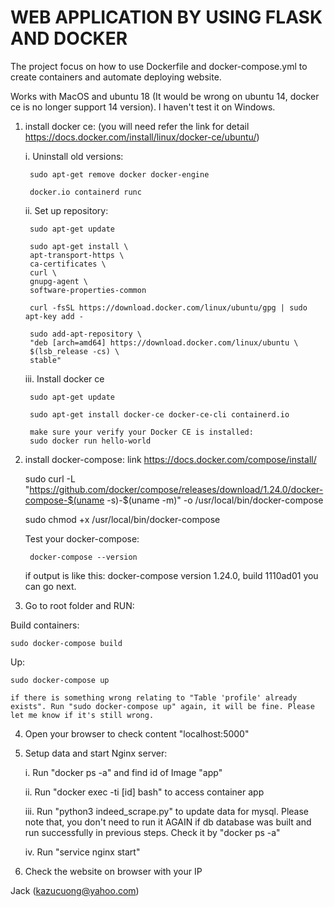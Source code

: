# WEB APPLICATION BY USING FLASK AND DOCKER

The project focus on how to use Dockerfile and docker-compose.yml to create containers and automate deploying website.

Works with MacOS and ubuntu 18 (It would be wrong on ubuntu 14, docker ce is no longer support 14 version). I haven't test it on Windows.

1. install docker ce: (you will need refer the link for detail https://docs.docker.com/install/linux/docker-ce/ubuntu/)

    i. Uninstall old versions:

        sudo apt-get remove docker docker-engine

        docker.io containerd runc

    ii. Set up repository:

        sudo apt-get update

        sudo apt-get install \
        apt-transport-https \
        ca-certificates \
        curl \
        gnupg-agent \
        software-properties-common
        
        curl -fsSL https://download.docker.com/linux/ubuntu/gpg | sudo apt-key add -

        sudo add-apt-repository \
        "deb [arch=amd64] https://download.docker.com/linux/ubuntu \
        $(lsb_release -cs) \
        stable"

    iii. Install docker ce

        sudo apt-get update

        sudo apt-get install docker-ce docker-ce-cli containerd.io

        make sure your verify your Docker CE is installed:
        sudo docker run hello-world

2. install docker-compose: link https://docs.docker.com/compose/install/
    
    sudo curl -L "https://github.com/docker/compose/releases/download/1.24.0/docker-compose-$(uname -s)-$(uname -m)" -o /usr/local/bin/docker-compose

    sudo chmod +x /usr/local/bin/docker-compose

    Test your docker-compose:

        docker-compose --version

    if output is like this:
    docker-compose version 1.24.0, build 1110ad01
    you can go next.

3. Go to root folder and RUN:

Build containers:

    sudo docker-compose build

Up:

    sudo docker-compose up

    if there is something wrong relating to "Table 'profile' already exists". Run "sudo docker-compose up" again, it will be fine. Please let me know if it's still wrong.

4. Open your browser to check content "localhost:5000"

5. Setup data and start Nginx server:

    i. Run "docker ps -a" and find id of Image "app"

    ii. Run "docker exec -ti [id] bash" to access container app

    iii. Run "python3 indeed_scrape.py" to update data for mysql. Please note that, you don't need to run it AGAIN if db database was built and run successfully in previous steps. Check it by "docker ps -a"

    iv. Run "service nginx start"

6. Check the website on browser with your IP


Jack (kazucuong@yahoo.com)

